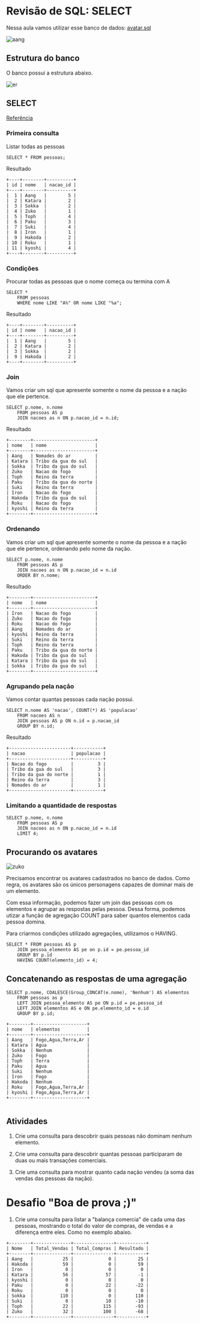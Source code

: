 # Revisão de SQL: SELECT


Nessa aula vamos utilizar esse banco de dados: [avatar.sql](./sql/avatar.sql)

![aang](./imgs/aang.jpg)

## Estrutura do banco

O banco possui a estrutura abaixo.

![er](./imgs/avatar_er.png)


## SELECT

[Referência](https://dev.mysql.com/doc/refman/8.0/en/select.html)


### Primeira consulta
Listar todas as pessoas

```
SELECT * FROM pessoas;
```

Resultado

```
+----+--------+----------+
| id | nome   | nacao_id |
+----+--------+----------+
|  1 | Aang   |        5 |
|  2 | Katara |        2 |
|  3 | Sokka  |        2 |
|  4 | Zuko   |        1 |
|  5 | Toph   |        4 |
|  6 | Paku   |        3 |
|  7 | Suki   |        4 |
|  8 | Iron   |        1 |
|  9 | Hakoda |        2 |
| 10 | Roku   |        1 |
| 11 | kyoshi |        4 |
+----+--------+----------+
```

### Condições
Procurar todas as pessoas que o nome começa ou termina com A

```
SELECT * 
    FROM pessoas
    WHERE nome LIKE "A%" OR nome LIKE "%a";
```

Resultado

```
+----+--------+----------+
| id | nome   | nacao_id |
+----+--------+----------+
|  1 | Aang   |        5 |
|  2 | Katara |        2 |
|  3 | Sokka  |        2 |
|  9 | Hakoda |        2 |
+----+--------+----------+
```

### Join
Vamos criar um sql que apresente somente o nome da pessoa e a nação que ele pertence.

```
SELECT p.nome, n.nome
    FROM pessoas AS p
    JOIN nacoes as n ON p.nacao_id = n.id;
```

Resultado

```
+--------+-----------------------+
| nome   | nome                  |
+--------+-----------------------+
| Aang   | Nomades do ar         |
| Katara | Tribo da gua do sul   |
| Sokka  | Tribo da gua do sul   |
| Zuko   | Nacao do fogo         |
| Toph   | Reino da terra        |
| Paku   | Tribo da gua do norte |
| Suki   | Reino da terra        |
| Iron   | Nacao do fogo         |
| Hakoda | Tribo da gua do sul   |
| Roku   | Nacao do fogo         |
| kyoshi | Reino da terra        |
+--------+-----------------------+
```

### Ordenando

Vamos criar um sql que apresente somente o nome da pessoa e a nação que ele pertence, ordenando pelo nome da nação.

```
SELECT p.nome, n.nome
    FROM pessoas AS p
    JOIN nacoes as n ON p.nacao_id = n.id
    ORDER BY n.nome;
```

Resultado

```
+--------+-----------------------+
| nome   | nome                  |
+--------+-----------------------+
| Iron   | Nacao do fogo         |
| Zuko   | Nacao do fogo         |
| Roku   | Nacao do fogo         |
| Aang   | Nomades do ar         |
| kyoshi | Reino da terra        |
| Suki   | Reino da terra        |
| Toph   | Reino da terra        |
| Paku   | Tribo da gua do norte |
| Hakoda | Tribo da gua do sul   |
| Katara | Tribo da gua do sul   |
| Sokka  | Tribo da gua do sul   |
+--------+-----------------------+
```

### Agrupando pela nação
Vamos contar quantas pessoas cada nação possui.

```
SELECT n.nome AS 'nacao', COUNT(*) AS 'populacao'
    FROM nacoes AS n
    JOIN pessoas AS p ON n.id = p.nacao_id
    GROUP BY n.id; 
```

Resultado

```
+-----------------------+-----------+
| nacao                 | populacao |
+-----------------------+-----------+
| Nacao do fogo         |         3 |
| Tribo da gua do sul   |         3 |
| Tribo da gua do norte |         1 |
| Reino da terra        |         3 |
| Nomades do ar         |         1 |
+-----------------------+-----------+
```

### Limitando a quantidade de respostas

```
SELECT p.nome, n.nome
    FROM pessoas AS p
    JOIN nacoes as n ON p.nacao_id = n.id
    LIMIT 4;
```

## Procurando os avatares

![zuko](./imgs/avatar-3.jpg)

Precisamos encontrar os avatares cadastrados no banco de dados. Como regra, os avatares são os únicos personagens capazes de dominar mais de um elemento.

Com essa informação, podemos fazer um join das pessoas com os elementos e agrupar as respostas pelas pessoa. Dessa forma, podemos utizar a função de agregação COUNT para saber quantos elementos cada pessoa domina.

Para criarmos condições utilizado agregações, utilizamos o HAVING.

```
SELECT * FROM pessoas AS p 
    JOIN pessoa_elemento AS pe on p.id = pe.pessoa_id
    GROUP BY p.id 
    HAVING COUNT(elemento_id) = 4;
```


## Concatenando as respostas de uma agregação

```
SELECT p.nome, COALESCE(Group_CONCAT(e.nome), 'Nenhum') AS elementos 
    FROM pessoas as p 
    LEFT JOIN pessoa_elemento AS pe ON p.id = pe.pessoa_id 
    LEFT JOIN elementos AS e ON pe.elemento_id = e.id
    GROUP BY p.id;
```

```
+--------+--------------------+
| nome   | elementos          |
+--------+--------------------+
| Aang   | Fogo,Agua,Terra,Ar |
| Katara | Agua               |
| Sokka  | Nenhum             |
| Zuko   | Fogo               |
| Toph   | Terra              |
| Paku   | Agua               |
| Suki   | Nenhum             |
| Iron   | Fogo               |
| Hakoda | Nenhum             |
| Roku   | Fogo,Agua,Terra,Ar |
| kyoshi | Fogo,Agua,Terra,Ar |
+--------+--------------------+


```

## Atividades

1. Crie uma consulta para descobrir quais pessoas não dominam nenhum elemento.

2. Crie uma consulta para descobrir quantas pessoas participaram de duas ou mais transações comerciais.

3. Crie uma consulta para mostrar quanto cada nação vendeu (a soma das vendas das pessoas da nação).

# Desafio "Boa de prova ;)"

1. Crie uma consulta para listar a "balança comercia" de cada uma das pessoas, mostrando o total do valor de compras, de vendas e a diferença entre eles. Como no exemplo abaixo.

```
+--------+--------------+---------------+-----------+
| Nome   | Total_Vendas | Total_Compras | Resultado |
+--------+--------------+---------------+-----------+
| Aang   |           25 |             0 |        25 |
| Hakoda |           59 |             0 |        59 |
| Iron   |            0 |             0 |         0 |
| Katara |           56 |            57 |        -1 |
| kyoshi |            0 |             0 |         0 |
| Paku   |            0 |            22 |       -22 |
| Roku   |            0 |             0 |         0 |
| Sokka  |          110 |             0 |       110 |
| Suki   |            0 |            10 |       -10 |
| Toph   |           22 |           115 |       -93 |
| Zuko   |           32 |           100 |       -68 |
+--------+--------------+---------------+-----------+
```